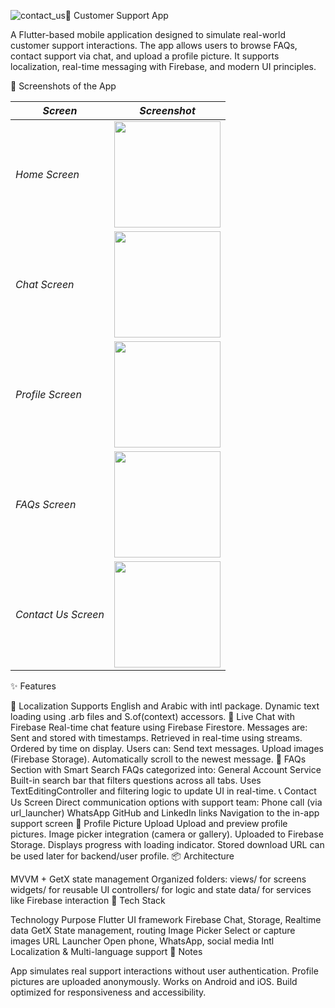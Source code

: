 ![contact_us](https://github.com/user-attachments/assets/f378cf65-b3e1-42cb-b0a9-cd0fef023b8d)💬 Customer Support App

A Flutter-based mobile application designed to simulate real-world customer support interactions. The app allows users to browse FAQs, contact support via chat, and upload a profile picture. It supports localization, real-time messaging with Firebase, and modern UI principles.


📸 Screenshots of the App

| *Screen*            |*Screenshot*                                    |
|-----------------------|------------------------------------|
| *Home Screen*        |<img src="screenshot/home.png" width="170"/>     |
| *Chat Screen*        | <img src="screenshot/live_chat.png" width="170"/>     |
| *Profile Screen*     |<img src="screenshot/profile_picture.png" width="170"/> |
| *FAQs Screen*    | <img src="screenshot/FAQs.png" width="170"/> |
| *Contact Us Screen*   |<img src="screenshot/contact_us.png" width="170"/> |




✨ Features

🔐 Localization
Supports English and Arabic with intl package.
Dynamic text loading using .arb files and S.of(context) accessors.
💬 Live Chat with Firebase
Real-time chat feature using Firebase Firestore.
Messages are:
Sent and stored with timestamps.
Retrieved in real-time using streams.
Ordered by time on display.
Users can:
Send text messages.
Upload images (Firebase Storage).
Automatically scroll to the newest message.
🧠 FAQs Section with Smart Search
FAQs categorized into:
General
Account
Service
Built-in search bar that filters questions across all tabs.
Uses TextEditingController and filtering logic to update UI in real-time.
📞 Contact Us Screen
Direct communication options with support team:
Phone call (via url_launcher)
WhatsApp
GitHub and LinkedIn links
Navigation to the in-app support screen
👤 Profile Picture Upload
Upload and preview profile pictures.
Image picker integration (camera or gallery).
Uploaded to Firebase Storage.
Displays progress with loading indicator.
Stored download URL can be used later for backend/user profile.
📦 Architecture

MVVM + GetX state management
Organized folders:
views/ for screens
widgets/ for reusable UI
controllers/ for logic and state
data/ for services like Firebase interaction
🔧 Tech Stack

Technology	Purpose
Flutter	UI framework
Firebase	Chat, Storage, Realtime data
GetX	State management, routing
Image Picker	Select or capture images
URL Launcher	Open phone, WhatsApp, social media
Intl	Localization & Multi-language support
🧪 Notes

App simulates real support interactions without user authentication.
Profile pictures are uploaded anonymously.
Works on Android and iOS.
Build optimized for responsiveness and accessibility.
